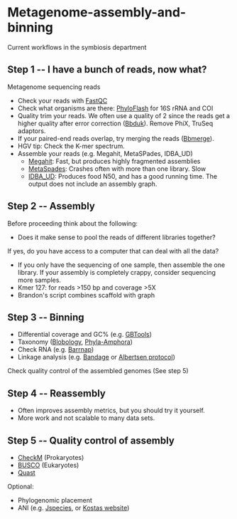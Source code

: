 # Metagenome-assembly-and-binning

Current workflows in the symbiosis department

## Step 1 -- I have a bunch of reads, now what?

Metagenome sequencing reads

- Check your reads with [FastQC](http://www.bioinformatics.babraham.ac.uk/projects/fastqc/)
- Check what organisms are there: [PhyloFlash](https://github.com/HRGV/phyloFlash) for 16S rRNA and COI
- Quality trim your reads. We often use a quality of 2 since the reads get a higher quality after error correction ([Bbduk](https://sourceforge.net/projects/bbmap/)). Remove PhiX, TruSeq adaptors.
- If your paired-end reads overlap, try merging the reads ([Bbmerge](https://sourceforge.net/projects/bbmap/)).
- HGV tip: Check the K-mer spectrum. 
- Assemble your reads (e.g. Megahit, MetaSPades, IDBA_UD)
  - [Megahit](https://github.com/voutcn/megahit): Fast, but produces highly fragmented assemblies
  - [MetaSpades](http://bioinf.spbau.ru/en/spades): Crashes often with more than one library. Slow
  - [IDBA_UD](http://i.cs.hku.hk/~alse/hkubrg/projects/idba_ud/): Produces food N50, and has a good running time. The output does not include an assembly graph.
 

## Step 2 -- Assembly

Before proceeding think about the following:

- Does it make sense to pool the reads of different libraries together?

If yes, do you have access to a computer that can deal with all the data?

- If you only have the sequencing of one sample, then assemble the one library. If your assembly is completely crappy, consider sequencing more samples. 
- Kmer 127: for reads >150 bp and coverage >5X 
- Brandon's script combines scaffold with graph


## Step 3 -- Binning

- Differential coverage and GC% (e.g. [GBTools](https://github.com/kbseah/genome-bin-tools/))
- Taxonomy ([Blobology](https://github.com/blaxterlab/blobology), [Phyla-Amphora](http://wolbachia.biology.virginia.edu/WuLab/Software.html))
- Check RNA (e.g. [Barrnap](https://github.com/tseemann/barrnap))
- Linkage analysis (e.g. [Bandage](https://github.com/rrwick/Bandage) or [Albertsen protocol](https://github.com/MadsAlbertsen/multi-metagenome))

Check quality control of the assembled genomes (See step 5)

## Step 4 -- Reassembly

- Often improves assembly metrics, but you should try it yourself. 
- More work and not scalable to many data sets.

## Step 5 -- Quality control of assembly

- [CheckM](http://ecogenomics.github.io/CheckM/) (Prokaryotes)
- [BUSCO](http://busco.ezlab.org/) (Eukaryotes)
- [Quast](http://bioinf.spbau.ru/quast)

Optional:
- Phylogenomic placement
- ANI (e.g. [Jspecies](http://imedea.uib-csic.es/jspecies/), or [Kostas website](http://enve-omics.gatech.edu/))
